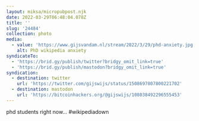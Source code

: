 ```yaml
---
layout: miksa/micropubpost.njk
date: 2022-03-29T06:48:04.078Z
title: ''
slug: '24484'
collection: photo
media:
  - value: 'https://www.gijsvandam.nl/stream/2022/3/29/phd-anxiety.jpg'
    alt: PhD wikipedia anxiety
syndicateTo:
  - 'https://brid.gy/publish/twitter?bridgy_omit_link=true'
  - 'https://brid.gy/publish/mastodon?bridgy_omit_link=true'
syndication:
  - destination: twitter
    url: 'https://twitter.com/gijswijs/status/1508697807800221702'
  - destination: mastodon
    url: 'https://bitcoinhackers.org/@gijswijs/108038492296555453'
---
```

phd students right now... #wikipediadown
